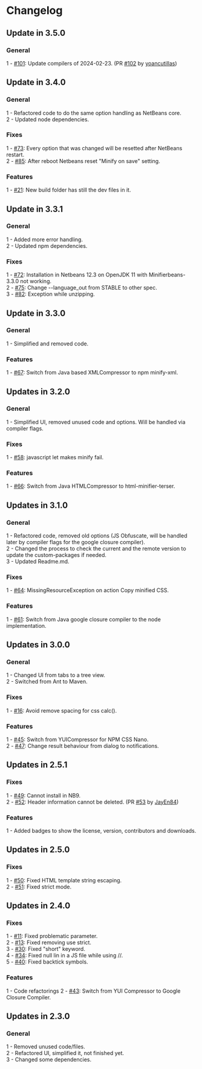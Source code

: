 # Changelog

## Update in 3.5.0

### General
1 - [#101](https://github.com/Chris2011/minifierbeans/issues/101): Update compilers of 2024-02-23. (PR [#102](https://github.com/Chris2011/minifierbeans/pull/102) by [yoancutillas](https://github.com/yoancutillas))  


## Update in 3.4.0

### General
1 - Refactored code to do the same option handling as NetBeans core.  
2 - Updated node dependencies.  

### Fixes
1 - [#73](https://github.com/Chris2011/minifierbeans/issues/73): Every option that was changed will be resetted after NetBeans restart.  
2 - [#85](https://github.com/Chris2011/minifierbeans/issues/85): After reboot Netbeans reset "Minify on save" setting.  

### Features
1 - [#21](https://github.com/Chris2011/minifierbeans/issues/21): New build folder has still the dev files in it.  


## Update in 3.3.1

### General
1 - Added more error handling.  
2 - Updated npm dependencies.  

### Fixes
1 - [#72](https://github.com/Chris2011/minifierbeans/issues/72): Installation in Netbeans 12.3 on OpenJDK 11 with Minifierbeans-3.3.0 not working.  
2 - [#75](https://github.com/Chris2011/minifierbeans/issues/75): Change --language_out from STABLE to other spec.  
3 - [#82](https://github.com/Chris2011/minifierbeans/issues/82): Exception while unzipping.  


## Update in 3.3.0

### General
1 - Simplified and removed code.  

### Features
1 - [#67](https://github.com/Chris2011/minifierbeans/issues/67): Switch from Java based XMLCompressor to npm minify-xml.  


## Updates in 3.2.0

### General
1 - Simplified UI, removed unused code and options. Will be handled via compiler flags.  

### Fixes
1 - [#58](https://github.com/Chris2011/minifierbeans/issues/58): javascript let makes minify fail.  

### Features
1 - [#66](https://github.com/Chris2011/minifierbeans/issues/66): Switch from Java HTMLCompressor to html-minifier-terser.  


## Updates in 3.1.0

### General
1 - Refactored code, removed old options (JS Obfuscate, will be handled later by compiler flags for the google closure compiler).  
2 - Changed the process to check the current and the remote version to update the custom-packages if needed.  
3 - Updated Readme.md.  

### Fixes
1 - [#64](https://github.com/Chris2011/minifierbeans/issues/64): MissingResourceException on action Copy minified CSS.  

### Features
1 - [#61](https://github.com/Chris2011/minifierbeans/issues/61): Switch from Java google closure compiler to the node implementation.  


## Updates in 3.0.0

### General
1 - Changed UI from tabs to a tree view.  
2 - Switched from Ant to Maven.  

### Fixes
1 - [#16](https://github.com/Chris2011/minifierbeans/issues/16): Avoid remove spacing for css calc().  

### Features
1 - [#45](https://github.com/Chris2011/minifierbeans/issues/45): Switch from YUICompressor for NPM CSS Nano.  
2 - [#47](https://github.com/Chris2011/minifierbeans/issues/47): Change result behaviour from dialog to notifications.  


## Updates in 2.5.1

### Fixes
1 - [#49](https://github.com/Chris2011/minifierbeans/issues/49): Cannot install in NB9.  
2 - [#52](https://github.com/Chris2011/minifierbeans/issues/52): Header information cannot be deleted. (PR [#53](https://github.com/Chris2011/minifierbeans/pull/53) by [JayEn84](https://github.com/JayEn84))  

### Features
1 - Added badges to show the license, version, contributors and downloads.  


## Updates in 2.5.0

### Fixes
1 - [#50](https://github.com/Chris2011/minifierbeans/issues/50): Fixed HTML template string escaping.  
2 - [#51](https://github.com/Chris2011/minifierbeans/issues/51): Fixed strict mode.  


## Updates in 2.4.0

### Fixes
1 - [#11](https://github.com/Chris2011/minifierbeans/issues/11): Fixed problematic parameter.  
2 - [#13](https://github.com/Chris2011/minifierbeans/issues/13): Fixed removing use strict.  
3 - [#30](https://github.com/Chris2011/minifierbeans/issues/30): Fixed "short" keyword.  
4 - [#34](https://github.com/Chris2011/minifierbeans/issues/34): Fixed null lin in a JS file while using //.  
5 - [#40](https://github.com/Chris2011/minifierbeans/issues/40): Fixed backtick symbols.  

### Features
1 - Code refactorings
2 - [#43](https://github.com/Chris2011/minifierbeans/issues/43): Switch from YUI Compressor to Google Closure Compiler.  


## Updates in 2.3.0

### General
1 - Removed unused code/files.  
2 - Refactored UI, simplified it, not finished yet.  
3 - Changed some dependencies.
